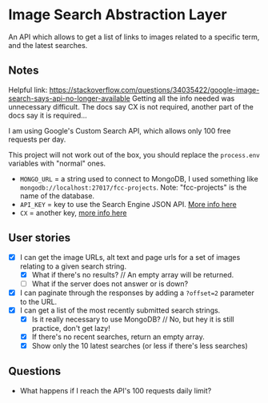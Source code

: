Image Search Abstraction Layer
==============================

An API which allows to get a list of links to images related to a specific term, and the latest searches.

Notes
------

Helpful link: https://stackoverflow.com/questions/34035422/google-image-search-says-api-no-longer-available
Getting all the info needed was unnecessary difficult. The docs say CX is not required, another part of the docs say it is required...

I am using Google's Custom Search API, which allows only 100 free requests per day.

This project will not work out of the box, you should replace the `process.env` variables with "normal" ones.
- `MONGO_URL` = a string used to connect to MongoDB, I used something like `mongodb://localhost:27017/fcc-projects`. Note: "fcc-projects" is the name of the database.
- `API_KEY` = key to use the Search Engine JSON API. [More info here](https://developers.google.com/custom-search/json-api/v1/overview#prerequisites)
- `CX` = another key, [more info here](https://developers.google.com/custom-search/docs/tutorial/creatingcse)

User stories
------------

- [x] I can get the image URLs, alt text and page urls for a set of images relating to a given search string.
  - [x] What if there's no results? // An empty array will be returned.
  - [ ] What if the server does not answer or is down?
- [x] I can paginate through the responses by adding a `?offset=2` parameter to the URL.
- [x] I can get a list of the most recently submitted search strings.
  - [x] Is it really necessary to use MongoDB? // No, but hey it is still practice, don't get lazy!
  - [x] If there's no recent searches, return an empty array.
  - [x] Show only the 10 latest searches (or less if there's less searches)

Questions
-----------
- What happens if I reach the API's 100 requests daily limit?